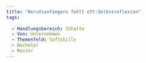 ```yaml
---
title: "Berufsanfängern fehlt oft:Selbstreflexion"
tags:
  
  - Handlungsbereich: Inhalte
  - Von: Unternehmen
  - Themenfeld: Softskills
  - Bachelor
  - Master
---
```

